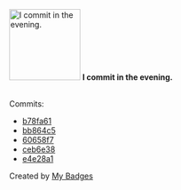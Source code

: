 <img src="https://github.com/my-badges/my-badges/blob/master/src/all-badges/time-of-commit/evening-commits.png?raw=true" alt="I commit in the evening." title="I commit in the evening." width="128">
<strong>I commit in the evening.</strong>
<br><br>

Commits:

- <a href="https://github.com/prometheus1987/prometheus1987.github.io/commit/b78fa6124f207f2d889bcc22b31a6ecefea92c93">b78fa61</a>
- <a href="https://github.com/prometheus1987/prometheus1987.github.io/commit/bb864c5c348de40fefc5c0e25fc16301ab3c09d7">bb864c5</a>
- <a href="https://github.com/prometheus1987/Space/commit/60658f7e3e439cc23595847596a8e64025135040">60658f7</a>
- <a href="https://github.com/prometheus1987/Space/commit/ceb6e38d6f4c3ef5dc69ba17baef22e0d6a50d06">ceb6e38</a>
- <a href="https://github.com/prometheus1987/OSScripts/commit/e4e28a13e9a535c12c532cde3da74b906f171b3b">e4e28a1</a>


Created by <a href="https://github.com/my-badges/my-badges">My Badges</a>